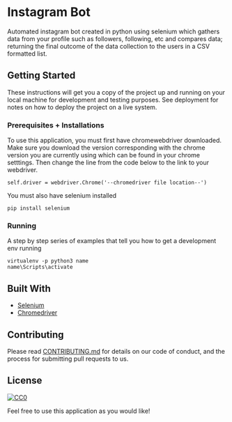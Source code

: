 # Instagram Bot

Automated instagram bot created in python using selenium which gathers data from your profile such as followers, following, etc and compares data; returning the final outcome of the data collection to the users in a CSV formatted list.

## Getting Started

These instructions will get you a copy of the project up and running on your local machine for development and testing purposes. See deployment for notes on how to deploy the project on a live system.

### Prerequisites + Installations

To use this application, you must first have chromewebdriver downloaded. Make sure you download the version corresponding with the chrome version you are currently using which can be found in your chrome setttings. Then change the line from the code below to the link to your webdriver.

```
self.driver = webdriver.Chrome('--chromedriver file location--')
```

You must also have selenium installed
```
pip install selenium
```

### Running

A step by step series of examples that tell you how to get a development env running

```
virtualenv -p python3 name
name\Scripts\activate
```

## Built With

* [Selenium](https://www.selenium.dev/)
* [Chromedriver](https://chromedriver.chromium.org/)

## Contributing

Please read [CONTRIBUTING.md](https://gist.github.com/PurpleBooth/b24679402957c63ec426) for details on our code of conduct, and the process for submitting pull requests to us.

## License

[![CC0](https://licensebuttons.net/p/zero/1.0/88x31.png)](https://creativecommons.org/publicdomain/zero/1.0/)

Feel free to use this application as you would like!

